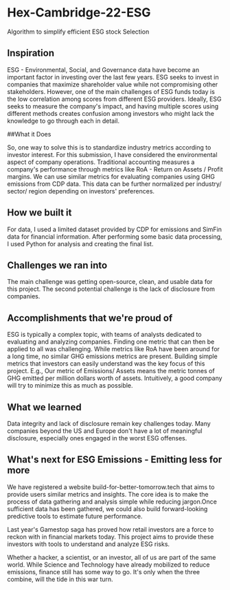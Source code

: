 # Hex-Cambridge-22-ESG
Algorithm to simplify efficient ESG stock Selection
## Inspiration

ESG - Environmental, Social, and Governance data have become an important factor in investing over the last few years. ESG seeks to invest in companies that maximize shareholder value while not compromising other stakeholders. However, one of the main challenges of ESG funds today is the low correlation among scores from different ESG providers. Ideally, ESG seeks to measure the company's impact, and having multiple scores using different methods creates confusion among investors who might lack the knowledge to go through each in detail. 

##What it Does

So, one way to solve this is to standardize industry metrics according to investor interest. For this submission, I have considered the environmental aspect of company operations. Traditional accounting measures a company's performance through metrics like RoA - Return on Assets / Profit margins. We can use similar metrics for evaluating companies using GHG emissions from CDP data. This data can be further normalized per industry/ sector/ region depending on investors' preferences.  

## How we built it

For data, I used a limited dataset provided by CDP for emissions and SimFin data for financial information. After performing some basic data processing, I used Python for analysis and creating the final list.  

## Challenges we ran into

The main challenge was getting open-source, clean, and usable data for this project. The second potential challenge is the lack of disclosure from companies.   

## Accomplishments that we're proud of

ESG is typically a complex topic, with teams of analysts dedicated to evaluating and analyzing companies. Finding one metric that can then be applied to all was challenging. While metrics like RoA have been around for a long time, no similar GHG emissions metrics are present. Building simple metrics that investors can easily understand was the key focus of this project. E.g., Our metric of Emissions/ Assets means the metric tonnes of GHG emitted per million dollars worth of assets. Intuitively, a good company will try to minimize this as much as possible. 

## What we learned

Data integrity and lack of disclosure remain key challenges today. Many companies beyond the US and Europe don't have a lot of meaningful disclosure, especially ones engaged in the worst ESG offenses.  

## What's next for ESG Emissions - Emitting less for more

We have registered a website build-for-better-tomorrow.tech that aims to provide users similar metrics and insights. The core idea is to make the process of data gathering and analysis simple while reducing jargon.Once sufficient data has been gathered, we could also build forward-looking predictive tools to estimate future performance. 

Last year's Gamestop saga has proved how retail investors are a force to reckon with in financial markets today. This project aims to provide these investors with tools to understand and analyze ESG risks. 

Whether a  hacker, a scientist, or an investor, all of us are part of the same world. While Science and Technology have already mobilized to reduce emissions, finance still has some way to go. It's only when the three combine, will the tide in this war turn.  
